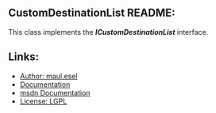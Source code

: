 ## CustomDestinationList README:
This class implements the ***ICustomDestinationList*** interface.

## Links:
* [Author: maul.esel](https://github.com/maul-esel)
* [Documentation](http://maul-esel.github.com/COM-Classes/AHK_Lv1.1/CustomDestinationList)
* [msdn Documentation](http://msdn.microsoft.com/en-us/library/windows/desktop/dd378402)
* [License: LGPL](http://www.gnu.org/licenses/lgpl-2.1.txt)